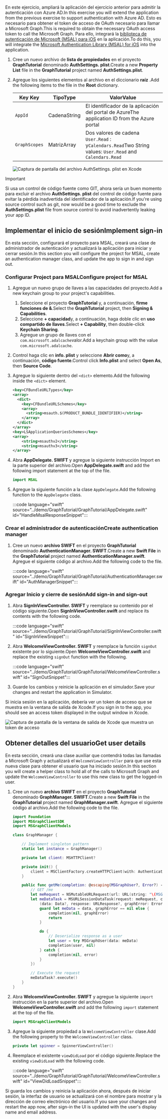 <!-- markdownlint-disable MD002 MD041 -->

<span data-ttu-id="37154-101">En este ejercicio, ampliará la aplicación del ejercicio anterior para admitir la autenticación con Azure AD.</span><span class="sxs-lookup"><span data-stu-id="37154-101">In this exercise you will extend the application from the previous exercise to support authentication with Azure AD.</span></span> <span data-ttu-id="37154-102">Esto es necesario para obtener el token de acceso de OAuth necesario para llamar a Microsoft Graph.</span><span class="sxs-lookup"><span data-stu-id="37154-102">This is required to obtain the necessary OAuth access token to call the Microsoft Graph.</span></span> <span data-ttu-id="37154-103">Para ello, integrará la [biblioteca de autenticación de Microsoft (MSAL) para iOS](https://github.com/AzureAD/microsoft-authentication-library-for-objc) en la aplicación.</span><span class="sxs-lookup"><span data-stu-id="37154-103">To do this, you will integrate the [Microsoft Authentication Library (MSAL) for iOS](https://github.com/AzureAD/microsoft-authentication-library-for-objc) into the application.</span></span>

1. <span data-ttu-id="37154-104">Cree un nuevo archivo de **lista de propiedades** en el proyecto **GraphTutorial** denominado **AuthSettings. plist**.</span><span class="sxs-lookup"><span data-stu-id="37154-104">Create a new **Property List** file in the **GraphTutorial** project named **AuthSettings.plist**.</span></span>
1. <span data-ttu-id="37154-105">Agregue los siguientes elementos al archivo en el diccionario **raíz** .</span><span class="sxs-lookup"><span data-stu-id="37154-105">Add the following items to the file in the **Root** dictionary.</span></span>

    | <span data-ttu-id="37154-106">Key </span><span class="sxs-lookup"><span data-stu-id="37154-106">Key</span></span> | <span data-ttu-id="37154-107">Tipo</span><span class="sxs-lookup"><span data-stu-id="37154-107">Type</span></span> | <span data-ttu-id="37154-108">Valor</span><span class="sxs-lookup"><span data-stu-id="37154-108">Value</span></span> |
    |-----|------|-------|
    | `AppId` | <span data-ttu-id="37154-109">Cadena</span><span class="sxs-lookup"><span data-stu-id="37154-109">String</span></span> | <span data-ttu-id="37154-110">El identificador de la aplicación del portal de Azure</span><span class="sxs-lookup"><span data-stu-id="37154-110">The application ID from the Azure portal</span></span> |
    | `GraphScopes` | <span data-ttu-id="37154-111">Matriz</span><span class="sxs-lookup"><span data-stu-id="37154-111">Array</span></span> | <span data-ttu-id="37154-112">Dos valores de cadena `User.Read` : y`Calendars.Read`</span><span class="sxs-lookup"><span data-stu-id="37154-112">Two String values: `User.Read` and `Calendars.Read`</span></span> |

    ![Captura de pantalla del archivo AuthSettings. plist en Xcode](./images/auth-settings.png)

> [!IMPORTANT]
> <span data-ttu-id="37154-114">Si usa un control de código fuente como GIT, ahora sería un buen momento para excluir el archivo **AuthSettings. plist** del control de código fuente para evitar la pérdida inadvertida del identificador de la aplicación.</span><span class="sxs-lookup"><span data-stu-id="37154-114">If you're using source control such as git, now would be a good time to exclude the **AuthSettings.plist** file from source control to avoid inadvertently leaking your app ID.</span></span>

## <a name="implement-sign-in"></a><span data-ttu-id="37154-115">Implementar el inicio de sesión</span><span class="sxs-lookup"><span data-stu-id="37154-115">Implement sign-in</span></span>

<span data-ttu-id="37154-116">En esta sección, configurará el proyecto para MSAL, creará una clase de administrador de autenticación y actualizará la aplicación para iniciar y cerrar sesión.</span><span class="sxs-lookup"><span data-stu-id="37154-116">In this section you will configure the project for MSAL, create an authentication manager class, and update the app to sign in and sign out.</span></span>

### <a name="configure-project-for-msal"></a><span data-ttu-id="37154-117">Configurar Project para MSAL</span><span class="sxs-lookup"><span data-stu-id="37154-117">Configure project for MSAL</span></span>

1. <span data-ttu-id="37154-118">Agregue un nuevo grupo de llaves a las capacidades del proyecto.</span><span class="sxs-lookup"><span data-stu-id="37154-118">Add a new keychain group to your project's capabilities.</span></span>
    1. <span data-ttu-id="37154-119">Seleccione el proyecto **GraphTutorial** y, a continuación, **firme funciones de &**.</span><span class="sxs-lookup"><span data-stu-id="37154-119">Select the **GraphTutorial** project, then **Signing & Capabilities**.</span></span>
    1. <span data-ttu-id="37154-120">Seleccione **+ capacidad**y, a continuación, haga doble clic en **uso compartido de llaves**.</span><span class="sxs-lookup"><span data-stu-id="37154-120">Select **+ Capability**, then double-click **Keychain Sharing**.</span></span>
    1. <span data-ttu-id="37154-121">Agregue un grupo de llaves con el `com.microsoft.adalcache`valor.</span><span class="sxs-lookup"><span data-stu-id="37154-121">Add a keychain group with the value `com.microsoft.adalcache`.</span></span>

1. <span data-ttu-id="37154-122">Control haga clic en **info. plist** y seleccione **Abrir como**y, a continuación, **código fuente**.</span><span class="sxs-lookup"><span data-stu-id="37154-122">Control click **Info.plist** and select **Open As**, then **Source Code**.</span></span>
1. <span data-ttu-id="37154-123">Agregue lo siguiente dentro del `<dict>` elemento.</span><span class="sxs-lookup"><span data-stu-id="37154-123">Add the following inside the `<dict>` element.</span></span>

    ```xml
    <key>CFBundleURLTypes</key>
    <array>
      <dict>
        <key>CFBundleURLSchemes</key>
        <array>
          <string>msauth.$(PRODUCT_BUNDLE_IDENTIFIER)</string>
        </array>
      </dict>
    </array>
    <key>LSApplicationQueriesSchemes</key>
    <array>
        <string>msauthv2</string>
        <string>msauthv3</string>
    </array>
    ```

1. <span data-ttu-id="37154-124">Abra **AppDelegate. SWIFT** y agregue la siguiente instrucción Import en la parte superior del archivo.</span><span class="sxs-lookup"><span data-stu-id="37154-124">Open **AppDelegate.swift** and add the following import statement at the top of the file.</span></span>

    ```Swift
    import MSAL
    ```

1. <span data-ttu-id="37154-125">Agregue la siguiente función a la clase `AppDelegate`.</span><span class="sxs-lookup"><span data-stu-id="37154-125">Add the following function to the `AppDelegate` class.</span></span>

    :::code language="swift" source="../demo/GraphTutorial/GraphTutorial/AppDelegate.swift" id="HandleMsalResponseSnippet":::

### <a name="create-authentication-manager"></a><span data-ttu-id="37154-126">Crear el administrador de autenticación</span><span class="sxs-lookup"><span data-stu-id="37154-126">Create authentication manager</span></span>

1. <span data-ttu-id="37154-127">Cree un nuevo **archivo SWIFT** en el proyecto **GraphTutorial** denominado **AuthenticationManager. SWIFT**.</span><span class="sxs-lookup"><span data-stu-id="37154-127">Create a new **Swift File** in the **GraphTutorial** project named **AuthenticationManager.swift**.</span></span> <span data-ttu-id="37154-128">Agregue el siguiente código al archivo.</span><span class="sxs-lookup"><span data-stu-id="37154-128">Add the following code to the file.</span></span>

    :::code language="swift" source="../demo/GraphTutorial/GraphTutorial/AuthenticationManager.swift" id="AuthManagerSnippet":::

### <a name="add-sign-in-and-sign-out"></a><span data-ttu-id="37154-129">Agregar Inicio y cierre de sesión</span><span class="sxs-lookup"><span data-stu-id="37154-129">Add sign-in and sign-out</span></span>

1. <span data-ttu-id="37154-130">Abra **SignInViewController. SWIFT** y reemplace su contenido por el código siguiente.</span><span class="sxs-lookup"><span data-stu-id="37154-130">Open **SignInViewController.swift** and replace its contents with the following code.</span></span>

    :::code language="swift" source="../demo/GraphTutorial/GraphTutorial/SignInViewController.swift" id="SignInViewSnippet":::

1. <span data-ttu-id="37154-131">Abra **WelcomeViewController. SWIFT** y reemplace la función `signOut` existente por lo siguiente.</span><span class="sxs-lookup"><span data-stu-id="37154-131">Open **WelcomeViewController.swift** and replace the existing `signOut` function with the following.</span></span>

    :::code language="swift" source="../demo/GraphTutorial/GraphTutorial/WelcomeViewController.swift" id="SignOutSnippet":::

1. <span data-ttu-id="37154-132">Guarde los cambios y reinicie la aplicación en el simulador.</span><span class="sxs-lookup"><span data-stu-id="37154-132">Save your changes and restart the application in Simulator.</span></span>

<span data-ttu-id="37154-133">Si inicia sesión en la aplicación, debería ver un token de acceso que se muestra en la ventana de salida de Xcode.</span><span class="sxs-lookup"><span data-stu-id="37154-133">If you sign in to the app, you should see an access token displayed in the output window in Xcode.</span></span>

![Captura de pantalla de la ventana de salida de Xcode que muestra un token de acceso](./images/access-token-output.png)

## <a name="get-user-details"></a><span data-ttu-id="37154-135">Obtener detalles del usuario</span><span class="sxs-lookup"><span data-stu-id="37154-135">Get user details</span></span>

<span data-ttu-id="37154-136">En esta sección, creará una clase auxiliar que contendrá todas las llamadas a Microsoft Graph y actualizará el `WelcomeViewController` para que use esta nueva clase para obtener el usuario que ha iniciado sesión.</span><span class="sxs-lookup"><span data-stu-id="37154-136">In this section you will create a helper class to hold all of the calls to Microsoft Graph and update the `WelcomeViewController` to use this new class to get the logged-in user.</span></span>

1. <span data-ttu-id="37154-137">Cree un nuevo **archivo SWIFT** en el proyecto **GraphTutorial** denominado **GraphManager. SWIFT**.</span><span class="sxs-lookup"><span data-stu-id="37154-137">Create a new **Swift File** in the **GraphTutorial** project named **GraphManager.swift**.</span></span> <span data-ttu-id="37154-138">Agregue el siguiente código al archivo.</span><span class="sxs-lookup"><span data-stu-id="37154-138">Add the following code to the file.</span></span>

    ```Swift
    import Foundation
    import MSGraphClientSDK
    import MSGraphClientModels

    class GraphManager {

        // Implement singleton pattern
        static let instance = GraphManager()

        private let client: MSHTTPClient?

        private init() {
            client = MSClientFactory.createHTTPClient(with: AuthenticationManager.instance)
        }

        public func getMe(completion: @escaping(MSGraphUser?, Error?) -> Void) {
            // GET /me
            let meRequest = NSMutableURLRequest(url: URL(string: "\(MSGraphBaseURL)/me")!)
            let meDataTask = MSURLSessionDataTask(request: meRequest, client: self.client, completion: {
                (data: Data?, response: URLResponse?, graphError: Error?) in
                guard let meData = data, graphError == nil else {
                    completion(nil, graphError)
                    return
                }

                do {
                    // Deserialize response as a user
                    let user = try MSGraphUser(data: meData)
                    completion(user, nil)
                } catch {
                    completion(nil, error)
                }
            })

            // Execute the request
            meDataTask?.execute()
        }
    }
    ```

1. <span data-ttu-id="37154-139">Abra **WelcomeViewController. SWIFT** y agregue la siguiente `import` instrucción en la parte superior del archivo.</span><span class="sxs-lookup"><span data-stu-id="37154-139">Open **WelcomeViewController.swift** and add the following `import` statement at the top of the file.</span></span>

    ```Swift
    import MSGraphClientModels
    ```

1. <span data-ttu-id="37154-140">Agregue la siguiente propiedad a la `WelcomeViewController` clase.</span><span class="sxs-lookup"><span data-stu-id="37154-140">Add the following property to the `WelcomeViewController` class.</span></span>

    ```Swift
    private let spinner = SpinnerViewController()
    ```

1. <span data-ttu-id="37154-141">Reemplace el existente `viewDidLoad` por el código siguiente.</span><span class="sxs-lookup"><span data-stu-id="37154-141">Replace the existing `viewDidLoad` with the following code.</span></span>

    :::code language="swift" source="../demo/GraphTutorial/GraphTutorial/WelcomeViewController.swift" id="ViewDidLoadSnippet":::

<span data-ttu-id="37154-142">Si guarda los cambios y reinicia la aplicación ahora, después de iniciar sesión, la interfaz de usuario se actualizará con el nombre para mostrar y la dirección de correo electrónico del usuario.</span><span class="sxs-lookup"><span data-stu-id="37154-142">If you save your changes and restart the app now, after sign-in the UI is updated with the user's display name and email address.</span></span>
